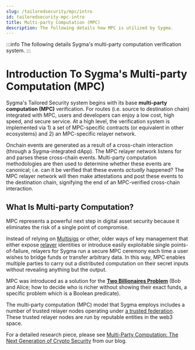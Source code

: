 ```yaml
---
slug: /tailoredsecurity/mpc/intro
id: tailoredsecurity-mpc-intro
title: Multi-party Computation (MPC)
description: The following details how MPC is utilized by Sygma.
---
```


:::info
The following details Sygma's multi-party computation verification system.
:::

# Introduction To Sygma's Multi-party Computation (MPC)

Sygma's Tailored Security system begins with its base **multi-party computation (MPC)** verification. For routes (i.e. source to destination chain) integrated with MPC, users and developers can enjoy a low cost, high speed, and secure service. At a high level, the verification system is implemented via 1) a set of MPC-specific contracts (or equivalent in other ecosystems) and 2) an MPC-specific relayer network.

Onchain events are generated as a result of a cross-chain interaction (through a Sygma-integrated dApp). The MPC relayer network listens for and parses these cross-chain events. Multi-party computation methodologies are then used to determine whether these events are canonical; i.e. can it be verified that these events *actually* happened? The MPC relayer network will then make attestations and post these events to the destination chain, signifying the end of an MPC-verified cross-chain interaction. 

## What Is Multi-party Computation?

MPC represents a powerful next step in digital asset security because it eliminates the risk of a single point of compromise.

Instead of relying on [Multisigs](https://en.wikipedia.org/wiki/Multisignature) or other, older ways of key management that either expose [relayer](../../03-relayers.md) identities or introduce easily exploitable single points-of-failure, relayers for Sygma run a secure MPC ceremony each time a user wishes to bridge funds or transfer arbitrary data. In this way, MPC enables multiple parties to carry out a distributed computation on their secret inputs without revealing anything but the output.&#x20;

MPC was introduced as a solution for the **[Two Billionaires Problem](https://en.wikipedia.org/wiki/Yao%27s_Millionaires%27_problem)** (Bob and Alice; how to decide who is richer without showing their exact funds, a specific problem which is a Boolean predicate).

The multi-party computation (MPC) model that Sygma employs includes a number of trusted relayer nodes operating under [a trusted federation](https://blog.chainsafe.io/bridges-in-crypto-space-12e158f5fd1e). These trusted relayer nodes are run by reputable entities in the web3 space.

For a detailed research piece, please see [Multi-Party Computation: The Next Generation of Crypto Security](https://blog.buildwithsygma.com/multi-party-computation/) from our blog.
